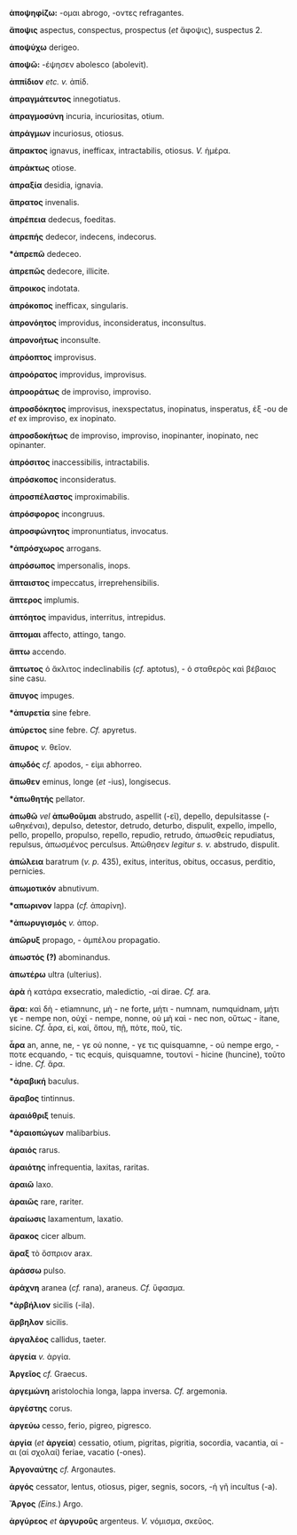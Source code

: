 **ἀποψηφίζω:** -ομαι abrogo, -οντες refragantes.

**ἄποψις** aspectus, conspectus, prospectus (*et* ἄφοψις), suspectus 2.

**ἀποψύχω** derigeo.

**ἀποψῶ:** -έψησεν abolesco (abolevit).

**ἀππίδιον** *etc. v.* ἀπίδ.

**ἀπραγμάτευτος** innegotiatus.

**ἀπραγμοσύνη** incuria, incuriositas, otium.

**ἀπράγμων** incuriosus, otiosus.

**ἄπρακτος** ignavus, inefficax, intractabilis, otiosus. *V.* ἡμέρα.

**ἀπράκτως** otiose.

**ἀπραξία** desidia, ignavia.

**ἄπρατος** invenalis.

**ἀπρέπεια** dedecus, foeditas.

**ἀπρεπής** dedecor, indecens, indecorus.

**\*ἀπρεπῶ** dedeceo.

**ἀπρεπῶς** dedecore, illicite.

**ἄπροικος** indotata.

**ἀπρόκοπος** inefficax, singularis.

**ἀπρονόητος** improvidus, inconsideratus, inconsultus.

**ἀπρονοήτως** inconsulte.

**ἀπρόοπτος** improvisus.

**ἀπροόρατος** improvidus, improvisus.

**ἀπροοράτως** de improviso, improviso.

**ἀπροσδόκητος** improvisus, inexspectatus, inopinatus, insperatus, ἐξ
-ου de *et* ex improviso, ex inopinato.

**ἀπροσδοκήτως** de improviso, improviso, inopinanter, inopinato, nec
opinanter.

**ἀπρόσιτος** inaccessibilis, intractabilis.

**ἀπρόσκοπος** inconsideratus.

**ἀπροσπέλαστος** improximabilis.

**ἀπρόσφορος** incongruus.

**ἀπροσφώνητος** impronuntiatus, invocatus.

**\*ἀπρόσχωρος** arrogans.

**ἀπρόσωπος** impersonalis, inops.

**ἄπταιστος** impeccatus, irreprehensibilis.

**ἄπτερος** implumis.

**ἀπτόητος** impavidus, interritus, intrepidus.

**ἄπτομαι** affecto, attingo, tango.

**ἅπτω** accendo.

**ἄπτωτος** ὁ ἄκλιτος indeclinabilis (*cf.* aptotus), - ὁ σταθερὸς καὶ
βέβαιος sine casu.

**ἄπυγος** impuges.

**\*ἀπυρετία** sine febre.

**ἀπύρετος** sine febre. *Cf.* apyretus.

**ἄπυρος** *v.* θεῖον.

**ἀπῳδός** *cf.* apodos, - εἰμι abhorreo.

**ἄπωθεν** eminus, longe (*et* -ius), longisecus.

**\*ἀπωθητής** pellator.

**ἀπωθῶ** *vel* **ἀπωθοῦμαι** abstrudo, aspellit (-εῖ), depello,
depulsitasse (-ωθηκέναι), depulso, detestor, detrudo, deturbo, dispulit,
expello, impello, pello, propello, propulso, repello, repudio, retrudo,
ἀπωσθείς repudiatus, repulsus, ἀπωσμένος perculsus. Ἀπώθησεν *legitur s.
v.* abstrudo, dispulit.

**ἀπώλεια** baratrum (*v. p.* 435), exitus, interitus, obitus, occasus,
perditio, pernicies.

**ἀπωμοτικόν** abnutivum.

**\*απωρινον** lappa (*cf.* ἀπαρίνη).

**\*ἀπωρυγισμός** *v.* ἀπορ.

**ἀπῶρυξ** propago, - ἀμπέλου propagatio.

**ἀπωστός (?)** abominandus.

**ἀπωτέρω** ultra (ulterius).

**ἀρὰ** ἠ κατάρα exsecratio, maledictio, -αί dirae. *Cf.* ara.

**ἄρα:** καὶ δὴ - etiamnunc, μὴ - ne forte, μήτι - numnam, numquidnam,
μήτι γε - nempe non, οὐχί - nempe, nonne, οὐ μὴ καὶ - nec non, οὕτως -
itane, sicine. *Cf.* ἆρα, εἰ, καί, ὅπου, πῇ, πότε, ποῦ, τίς.

**ἆρα** an, anne, ne, - γε οὐ nonne, - γε τις quisquamne, - οὐ nempe
ergo, - ποτε ecquando, - τις ecquis, quisquamne, τουτονί - hicine
(huncine), τοῦτο - idne. *Cf.* ἄρα.

**\*ἀραβική** baculus.

**ἄραβος** tintinnus.

**ἀραιόθριξ** tenuis.

**\*ἀραιοπώγων** malibarbius.

**ἀραιός** rarus.

**ἀραιότης** infrequentia, laxitas, raritas.

**ἀραιῶ** laxo.

**ἀραιῶς** rare, rariter.

**ἀραίωσις** laxamentum, laxatio.

**ἄρακος** cicer album.

**ἄραξ** τὸ ὄσπριον arax.

**ἀράσσω** pulso.

**ἀράχνη** aranea (*cf.* rana), araneus. *Cf.* ὕφασμα.

**\*ἀρβήλιον** sicilis (-ila).

**ἄρβηλον** sicilis.

**ἀργαλέος** callidus, taeter.

**ἀργεία** *v.* ἀργία.

**Ἀργεῖος** *cf.* Graecus.

**ἀργεμώνη** aristolochia longa, lappa inversa. *Cf.* argemonia.

**ἀργέστης** corus.

**ἀργεύω** cesso, ferio, pigreo, pigresco.

**ἀργία** (*et* **ἀργεία**) cessatio, otium, pigritas, pigritia,
socordia, vacantia, αἱ - αι (αἱ σχολαί) feriae, vacatio (-ones).

**Ἀργοναύτης** *cf.* Argonautes.

**ἀργός** cessator, lentus, otiosus, piger, segnis, socors, -ἡ γῆ
incultus (-a).

**Ἄργος** *(Eins.*) Argo.

**ἀργύρεος** *et* **ἀργυροῦς** argenteus. *V.* νόμισμα, σκεῦος.
